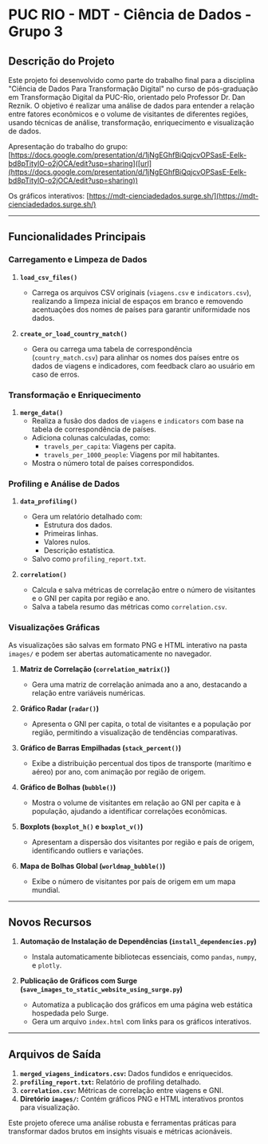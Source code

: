 # PUC RIO - MDT - Ciência de Dados - Grupo 3

## **Descrição do Projeto**
Este projeto foi desenvolvido como parte do trabalho final para a disciplina "Ciência de Dados Para Transformação Digital" no curso de pós-graduação em Transformação Digital da PUC-Rio, orientado pelo Professor Dr. Dan Reznik. O objetivo é realizar uma análise de dados para entender a relação entre fatores econômicos e o volume de visitantes de diferentes regiões, usando técnicas de análise, transformação, enriquecimento e visualização de dados.

Apresentação do trabalho do grupo: [https://docs.google.com/presentation/d/1jNgEGhfBiQqjcvOPSasE-EeIk-bd8pTitylO-o2jOCA/edit?usp=sharing]([url](https://docs.google.com/presentation/d/1jNgEGhfBiQqjcvOPSasE-EeIk-bd8pTitylO-o2jOCA/edit?usp=sharing))

Os gráficos interativos: [https://mdt-cienciadedados.surge.sh/](https://mdt-cienciadedados.surge.sh/)

---

## **Funcionalidades Principais**

### **Carregamento e Limpeza de Dados**
1. **`load_csv_files()`**
   - Carrega os arquivos CSV originais (`viagens.csv` e `indicators.csv`), realizando a limpeza inicial de espaços em branco e removendo acentuações dos nomes de países para garantir uniformidade nos dados.

2. **`create_or_load_country_match()`**
   - Gera ou carrega uma tabela de correspondência (`country_match.csv`) para alinhar os nomes dos países entre os dados de viagens e indicadores, com feedback claro ao usuário em caso de erros.

### **Transformação e Enriquecimento**
1. **`merge_data()`**
   - Realiza a fusão dos dados de `viagens` e `indicators` com base na tabela de correspondência de países.
   - Adiciona colunas calculadas, como:
     - `travels_per_capita`: Viagens per capita.
     - `travels_per_1000_people`: Viagens por mil habitantes.
   - Mostra o número total de países correspondidos.

### **Profiling e Análise de Dados**
1. **`data_profiling()`**
   - Gera um relatório detalhado com:
     - Estrutura dos dados.
     - Primeiras linhas.
     - Valores nulos.
     - Descrição estatística.
   - Salvo como `profiling_report.txt`.

2. **`correlation()`**
   - Calcula e salva métricas de correlação entre o número de visitantes e o GNI per capita por região e ano.
   - Salva a tabela resumo das métricas como `correlation.csv`.

### **Visualizações Gráficas**
As visualizações são salvas em formato PNG e HTML interativo na pasta `images/` e podem ser abertas automaticamente no navegador.

1. **Matriz de Correlação (`correlation_matrix()`)**
   - Gera uma matriz de correlação animada ano a ano, destacando a relação entre variáveis numéricas.

2. **Gráfico Radar (`radar()`)**
   - Apresenta o GNI per capita, o total de visitantes e a população por região, permitindo a visualização de tendências comparativas.

3. **Gráfico de Barras Empilhadas (`stack_percent()`)**
   - Exibe a distribuição percentual dos tipos de transporte (marítimo e aéreo) por ano, com animação por região de origem.

4. **Gráfico de Bolhas (`bubble()`)**
   - Mostra o volume de visitantes em relação ao GNI per capita e à população, ajudando a identificar correlações econômicas.

5. **Boxplots (`boxplot_h()` e `boxplot_v()`)**
   - Apresentam a dispersão dos visitantes por região e país de origem, identificando outliers e variações.

6. **Mapa de Bolhas Global (`worldmap_bubble()`)**
   - Exibe o número de visitantes por país de origem em um mapa mundial.

---

## **Novos Recursos**
1. **Automação de Instalação de Dependências (`install_dependencies.py`)**
   - Instala automaticamente bibliotecas essenciais, como `pandas`, `numpy`, e `plotly`.

2. **Publicação de Gráficos com Surge (`save_images_to_static_website_using_surge.py`)**
   - Automatiza a publicação dos gráficos em uma página web estática hospedada pelo Surge.
   - Gera um arquivo `index.html` com links para os gráficos interativos.

---

## **Arquivos de Saída**
1. **`merged_viagens_indicators.csv`:** Dados fundidos e enriquecidos.
2. **`profiling_report.txt`:** Relatório de profiling detalhado.
3. **`correlation.csv`:** Métricas de correlação entre viagens e GNI.
4. **Diretório `images/`:** Contém gráficos PNG e HTML interativos prontos para visualização.

Este projeto oferece uma análise robusta e ferramentas práticas para transformar dados brutos em insights visuais e métricas acionáveis.
